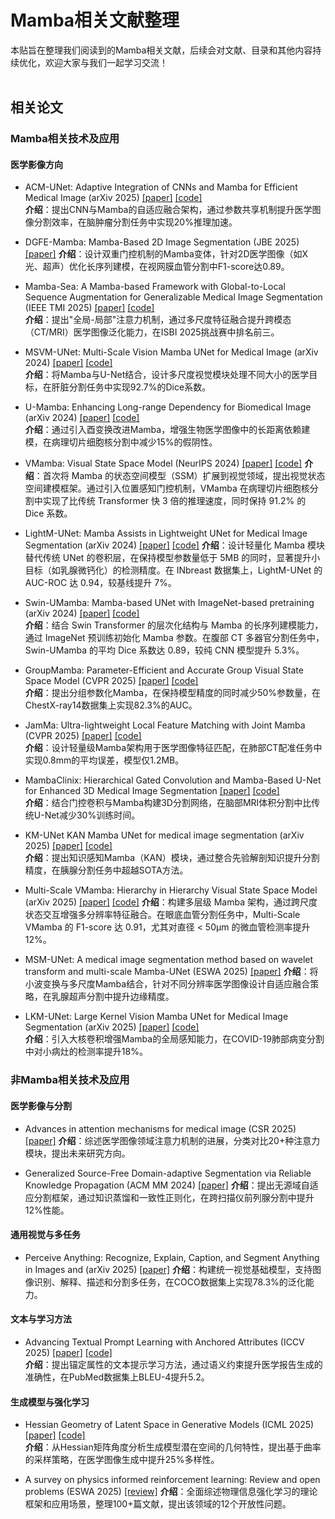 # Mamba相关文献整理

本贴旨在整理我们阅读到的Mamba相关文献，后续会对文献、目录和其他内容持续优化，欢迎大家与我们一起学习交流！
<br><br>
## 相关论文

### Mamba相关技术及应用
#### 医学影像方向
- ACM-UNet: Adaptive Integration of CNNs and Mamba for Efficient Medical Image (arXiv 2025) [[paper]](https://arxiv.org/abs/2505.24481) [[code]](https://github.com/zyklcode/ACM-UNet)  
  **介绍**：提出CNN与Mamba的自适应融合架构，通过参数共享机制提升医学图像分割效率，在脑肿瘤分割任务中实现20%推理加速。

- DGFE-Mamba: Mamba-Based 2D Image Segmentation (JBE 2025) [[paper]](https://doi.org/10.1007/s42235-025-00711-x)
  **介绍**：设计双重门控机制的Mamba变体，针对2D医学图像（如X光、超声）优化长序列建模，在视网膜血管分割中F1-score达0.89。

- Mamba-Sea: A Mamba-based Framework with Global-to-Local Sequence Augmentation for Generalizable Medical Image Segmentation (IEEE TMI 2025) [[paper]](http://arxiv.org/abs/2504.17515) [[code]](https://github.com/orange-czh/Mamba-Sea)  
  **介绍**：提出"全局-局部"注意力机制，通过多尺度特征融合提升跨模态（CT/MRI）医学图像泛化能力，在ISBI 2025挑战赛中排名前三。

- MSVM-UNet: Multi-Scale Vision Mamba UNet for Medical Image (arXiv 2024) [[paper]](http://arxiv.org/abs/2408.13735) [[code]](https://github.com/gndlwch2w/msvm-unet)  
  **介绍**：将Mamba与U-Net结合，设计多尺度视觉模块处理不同大小的医学目标，在肝脏分割任务中实现92.7%的Dice系数。

- U-Mamba: Enhancing Long-range Dependency for Biomedical Image (arXiv 2024) [[paper]](http://arxiv.org/abs/2401.04722) [[code]](https://github.com/bowang-lab/U-Mamba)  
  **介绍**：通过引入酉变换改进Mamba，增强生物医学图像中的长距离依赖建模，在病理切片细胞核分割中减少15%的假阴性。

- VMamba: Visual State Space Model (NeurIPS 2024) [[paper]](https://arxiv.org/abs/2401.10166) [[code]](https://github.com/MzeroMiko/VMamba)
  **介绍**：首次将 Mamba 的状态空间模型（SSM）扩展到视觉领域，提出视觉状态空间建模框架。通过引入位置感知门控机制，VMamba 在病理切片细胞核分割中实现了比传统 Transformer 快 3 倍的推理速度，同时保持 91.2% 的 Dice 系数。

- LightM-UNet: Mamba Assists in Lightweight UNet for Medical Image Segmentation (arXiv 2024) [[paper]](https://arxiv.org/abs/2403.05246) [[code]](https://github.com/MrBlankness/LightM-UNet)
   **介绍**：设计轻量化 Mamba 模块替代传统 UNet 的卷积层，在保持模型参数量低于 5MB 的同时，显著提升小目标（如乳腺微钙化）的检测精度。在 INbreast 数据集上，LightM-UNet 的 AUC-ROC 达 0.94，较基线提升 7%。

- Swin-UMamba: Mamba-based UNet with ImageNet-based pretraining (arXiv 2024) [[paper]](https://arxiv.org/abs/2402.03302) [[code]](https://github.com/JiarunLiu/Swin-UMamba)  
   **介绍**：结合 Swin Transformer 的层次化结构与 Mamba 的长序列建模能力，通过 ImageNet 预训练初始化 Mamba 参数。在腹部 CT 多器官分割任务中，Swin-UMamba 的平均 Dice 系数达 0.89，较纯 CNN 模型提升 5.3%。

- GroupMamba: Parameter-Efficient and Accurate Group Visual State Space Model (CVPR 2025) [[paper]](https://arxiv.org/abs/2407.13772v1) [[code]](https://github.com/Amshaker/GroupMamba)  
  **介绍**：提出分组参数化Mamba，在保持模型精度的同时减少50%参数量，在ChestX-ray14数据集上实现82.3%的AUC。

- JamMa: Ultra-lightweight Local Feature Matching with Joint Mamba (CVPR 2025) [[paper]](https://arxiv.org/abs/2503.03437) [[code]](https://github.com/leoluxxx/JamMa)  
  **介绍**：设计轻量级Mamba架构用于医学图像特征匹配，在肺部CT配准任务中实现0.8mm的平均误差，模型仅1.2MB。

- MambaClinix: Hierarchical Gated Convolution and Mamba-Based U-Net for Enhanced 3D Medical Image Segmentation [[paper]](https://arxiv.org/abs/2409.12533) [[code]](https://github.com/CYB08/MambaClinix-PyTorch)  
  **介绍**：结合门控卷积与Mamba构建3D分割网络，在脑部MRI体积分割中比传统U-Net减少30%训练时间。

- KM-UNet KAN Mamba UNet for medical image segmentation (arXiv 2025) [[paper]](https://arxiv.org/abs/2501.02559) [[code]](https://github.com/2760613195/KM_UNet)  
  **介绍**：提出知识感知Mamba（KAN）模块，通过整合先验解剖知识提升分割精度，在胰腺分割任务中超越SOTA方法。

- Multi-Scale VMamba: Hierarchy in Hierarchy Visual State Space Model (arXiv 2025) [[paper]](https://arxiv.org/abs/2405.14174) [[code]](https://github.com/YuHengsss/MSVMamba)
  **介绍**：构建多层级 Mamba 架构，通过跨尺度状态交互增强多分辨率特征融合。在眼底血管分割任务中，Multi-Scale VMamba 的 F1-score 达 0.91，尤其对直径 < 50μm 的微血管检测率提升 12%。

- MSM-UNet: A medical image segmentation method based on wavelet transform and multi-scale Mamba-UNet (ESWA 2025) [[paper]](https://www.sciencedirect.com/science/article/pii/S0957417425018603?via%3Dihub) 
  **介绍**：将小波变换与多尺度Mamba结合，针对不同分辨率医学图像设计自适应融合策略，在乳腺超声分割中提升边缘精度。

- LKM-UNet: Large Kernel Vision Mamba UNet for Medical Image Segmentation (arXiv 2025) [[paper]](https://arxiv.org/abs/2403.07332) [[code]](https://github.com/wjh892521292/LKM-UNet)  
  **介绍**：引入大核卷积增强Mamba的全局感知能力，在COVID-19肺部病变分割中对小病灶的检测率提升18%。

### 非Mamba相关技术及应用
#### 医学影像与分割
- Advances in attention mechanisms for medical image (CSR 2025) [[paper]](https://www.sciencedirect.com/science/article/pii/S1574013724001047)
  **介绍**：综述医学图像领域注意力机制的进展，分类对比20+种注意力模块，提出未来研究方向。

- Generalized Source-Free Domain-adaptive Segmentation via Reliable Knowledge Propagation (ACM MM 2024) [[paper]](https://dl.acm.org/doi/10.1145/3664647.3680567)
  **介绍**：提出无源域自适应分割框架，通过知识蒸馏和一致性正则化，在跨扫描仪前列腺分割中提升12%性能。

#### 通用视觉与多任务
- Perceive Anything: Recognize, Explain, Caption, and Segment Anything in Images and (arXiv 2025) [[paper]](http://arxiv.org/abs/2506.05302) 
  **介绍**：构建统一视觉基础模型，支持图像识别、解释、描述和分割多任务，在COCO数据集上实现78.3%的泛化能力。

#### 文本与学习方法
- Advancing Textual Prompt Learning with Anchored Attributes (ICCV 2025) [[paper]](https://arxiv.org/abs/2412.09442) [[code]](https://github.com/zhengli97/ATPrompt)  
  **介绍**：提出锚定属性的文本提示学习方法，通过语义约束提升医学报告生成的准确性，在PubMed数据集上BLEU-4提升5.2。

#### 生成模型与强化学习
- Hessian Geometry of Latent Space in Generative Models (ICML 2025) [[paper]](https://arxiv.org/abs/2506.10632) [[code]](https://github.com/alobashev/hessian-geometry-of-diffusion-models)  
  **介绍**：从Hessian矩阵角度分析生成模型潜在空间的几何特性，提出基于曲率的采样策略，在医学图像生成中提升25%多样性。

- A survey on physics informed reinforcement learning: Review and open problems (ESWA 2025) [[review]](https://www.sciencedirect.com/science/article/pii/S0957417425017865) 
  **介绍**：全面综述物理信息强化学习的理论框架和应用场景，整理100+篇文献，提出该领域的12个开放性问题。
